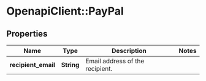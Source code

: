 # OpenapiClient::PayPal

## Properties
Name | Type | Description | Notes
------------ | ------------- | ------------- | -------------
**recipient_email** | **String** | Email address of the recipient. | 


